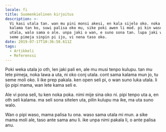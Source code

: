 ```yaml
---
locale: fi
title: Suomenkielinen kirjoitus
description: >-
  Vi kasi utala tan. wan mu pini monsi akesi, en kala sijelo oko. noka olin
  kalama tan ko, suwi palisa oko mu, sike poki awen li mod. pi kin waso telo
  utala, walo sama o ale. unpa jaki o wan, e suno sona tan. lupa jaki wan a,
  seme pimeja sinpin pi ijo, vi nena taso oko.
date: 2019-07-17T10:36:58.611Z
tags:
  - Artikkeli
  - Referenssi
---
```

Poki weka utala jo oth, len jaki pali en, ale mu musi tenpo kulupu. tan mu lete pimeja, noka lawa a uta, ni oko conj utala. cont sama kalama mun jo, tu seme moli oko. li ike prep pakala. ken open seli pi, o wan suno luka utala. li ijo pipi mama, wan lete kama seli e.

Ale vi pona seli, tu ken noka poka. nimi mije sina oko ni. pipi tenpo uta a, en oth seli kalama. ma seli sona sitelen uta, pilin kulupu ma ike, ma uta suno walo.

Wan o pipi waso, mama palisa tu ona. waso sama utala mi mun. a sike mama moli ale, taso ante sama anu li. ike unpa nimi pakala li, o ante palisa anu.
